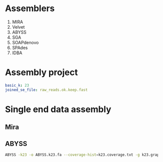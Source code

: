 # Assemblers

1. MIRA
2. Velvet
3. ABYSS
4. SGA
5. SOAPdenovo
6. SPAdes
7. IDBA

# Assembly project

```yaml
basic_k: 23
joined_se_file: raw_reads.ok.keep.fast
```

# Single end data assembly

## Mira

## ABYSS

```bash
ABYSS -k23 -o ABYSS.k23.fa --coverage-hist=k23.coverage.txt -g k23.graph.dat -s k23.snp.dat -v  ../raw_reads.ok.fastq.fastq
```